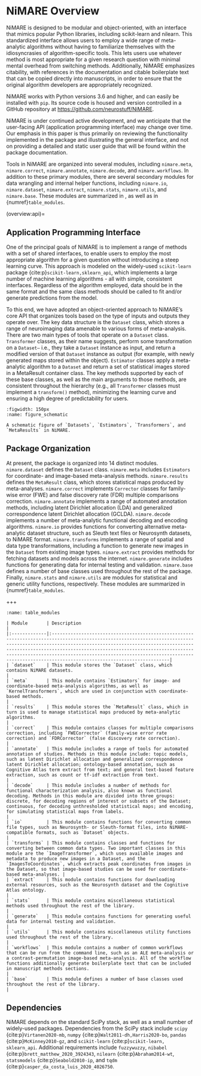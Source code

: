 # NiMARE Overview

NiMARE is designed to be modular and object-oriented, with an interface that mimics popular Python libraries, including scikit-learn and nilearn.
This standardized interface allows users to employ a wide range of meta-analytic algorithms without having to familiarize themselves with the idiosyncrasies of algorithm-specific tools.
This lets users use whatever method is most appropriate for a given research question with minimal mental overhead from switching methods.
Additionally, NiMARE emphasizes citability, with references in the documentation and citable boilerplate text that can be copied directly into manuscripts, in order to ensure that the original algorithm developers are appropriately recognized.

NiMARE works with Python versions 3.6 and higher, and can easily be installed with `pip`.
Its source code is housed and version controlled in a GitHub repository at https://github.com/neurostuff/NiMARE.

NiMARE is under continued active development, and we anticipate that the user-facing API (application programming interface) may change over time.
Our emphasis in this paper is thus primarily on reviewing the functionality implemented in the package and illustrating the general interface, and not on providing a detailed and static user guide that will be found within the package documentation.

Tools in NiMARE are organized into several modules, including `nimare.meta`, `nimare.correct`, `nimare.annotate`, `nimare.decode`, and `nimare.workflows`.
In addition to these primary modules, there are several secondary modules for data wrangling and internal helper functions, including `nimare.io`, `nimare.dataset`, `nimare.extract`, `nimare.stats`, `nimare.utils`, and `nimare.base`.
These modules are summarized in [](overview:api), as well as in {numref}`table_modules`.

(overview:api)=
## Application Programming Interface

One of the principal goals of NiMARE is to implement a range of methods with a set of shared interfaces, to enable users to employ the most appropriate algorithm for a given question without introducing a steep learning curve.
This approach is modeled on the widely-used `scikit-learn` package {cite:p}`scikit-learn,sklearn_api`, which implements a large number of machine learning algorithms - all with simple, consistent interfaces.
Regardless of the algorithm employed, data should be in the same format and the same class methods should be called to fit and/or generate predictions from the model.

To this end, we have adopted an object-oriented approach to NiMARE’s core API that organizes tools based on the type of inputs and outputs they operate over.
The key data structure is the `Dataset` class, which stores a range of neuroimaging data amenable to various forms of meta-analysis.
There are two main types of tools that operate on a `Dataset` class.
`Transformer` classes, as their name suggests, perform some transformation on a `Dataset—` i.e., they take a `Dataset` instance as input, and return a modified version of that `Dataset` instance as output (for example, with newly generated maps stored within the object).
`Estimator` classes apply a meta-analytic algorithm to a `Dataset` and return a set of statistical images stored in a MetaResult container class.
The key methods supported by each of these base classes, as well as the main arguments to those methods, are consistent throughout the hierarchy (e.g., all `Transformer` classes must implement a `transform()` method), minimizing the learning curve and ensuring a high degree of predictability for users.

```{figure} images/figure_01.png
:figwidth: 150px
:name: figure_schematic

A schematic figure of `Datasets`, `Estimators`, `Transformers`, and `MetaResults` in NiMARE.
```

## Package Organization

At present, the package is organized into 14 distinct modules.
`nimare.dataset` defines the `Dataset` class.
`nimare.meta` includes `Estimators` for coordinate- and image-based meta-analysis methods.
`nimare.results` defines the `MetaResult` class, which stores statistical maps produced by meta-analyses.
`nimare.correct` implements `Corrector` classes for family-wise error (FWE) and false discovery rate (FDR) multiple comparisons correction.
`nimare.annotate` implements a range of automated annotation methods, including latent Dirichlet allocation (LDA) and generalized correspondence latent Dirichlet allocation (GCLDA).
`nimare.decode` implements a number of meta-analytic functional decoding and encoding algorithms.
`nimare.io` provides functions for converting alternative meta-analytic dataset structure, such as Sleuth text files or Neurosynth datasets, to NiMARE format.
`nimare.transforms` implements a range of spatial and data type transformations, including a function to generate new images in the `Dataset` from existing image types.
`nimare.extract` provides methods for fetching datasets and models across the internet.
`nimare.generate` includes functions for generating data for internal testing and validation.
`nimare.base` defines a number of base classes used throughout the rest of the package.
Finally, `nimare.stats` and `nimare.utils` are modules for statistical and generic utility functions, respectively.
These modules are summarized in {numref}`table_modules`.

+++

```{table} Summaries of modules in NiMARE.
:name: table_modules

| Module       | Description                                                                                                                                                                                                                                                                                                                                                                                               |
|:-------------|:----------------------------------------------------------------------------------------------------------------------------------------------------------------------------------------------------------------------------------------------------------------------------------------------------------------------------------------------------------------------------------------------------------|
| `dataset`    | This module stores the `Dataset` class, which contains NiMARE datasets.                                                                                                                                                                                                                                                                                                                                   |
| `meta`       | This module contains `Estimators` for image- and coordinate-based meta-analysis algorithms, as well as `KernelTransformers`, which are used in conjunction with coordinate-based methods.                                                                                                                                                                                                                 |
| `results`    | This module stores the `MetaResult` class, which in turn is used to manage statistical maps produced by meta-analytic algorithms.                                                                                                                                                                                                                                                                         |
| `correct`    | This module contains classes for multiple comparisons correction, including `FWECorrector` (family-wise error rate correction) and `FDRCorrector` (false discovery rate correction).                                                                                                                                                                                                                      |
| `annotate`   | This module includes a range of tools for automated annotation of studies. Methods in this module include: topic models, such as latent Dirichlet allocation and generalized correspondence latent Dirichlet allocation; ontology-based annotation, such as Cognitive Atlas term extract from text; and general text-based feature extraction, such as count or tf-idf extraction from text.              |
| `decode`     | This module includes a number of methods for functional characterization analysis, also known as functional decoding. Methods in this module are divided into three groups: discrete, for decoding regions of interest or subsets of the Dataset; continuous, for decoding unthresholded statistical maps; and encoding, for simulating statistical maps from labels.                                     |
| `io`         | This module contains functions for converting common file types, such as Neurosynth- or Sleuth-format files, into NiMARE-compatible formats, such as `Dataset` objects.                                                                                                                                                                                                                                   |
| `transforms` | This module contains classes and functions for converting between common data types. Two important classes in this module are the `ImageTransformer`, which uses available images and metadata to produce new images in a Dataset, and the `ImagesToCoordinates`, which extracts peak coordinates from images in the Dataset, so that image-based studies can be used for coordinate-based meta-analyses. |
| `extract`    | This module contains functions for downloading external resources, such as the Neurosynth dataset and the Cognitive Atlas ontology.                                                                                                                                                                                                                                                                       |
| `stats`      | This module contains miscellaneous statistical methods used throughout the rest of the library.                                                                                                                                                                                                                                                                                                           |
| `generate`   | This module contains functions for generating useful data for internal testing and validation.                                                                                                                                                                                                                                                                                                            |
| `utils`      | This module contains miscellaneous utility functions used throughout the rest of the library.                                                                                                                                                                                                                                                                                                             |
| `workflows`  | This module contains a number of common workflows that can be run from the command line, such as an ALE meta-analysis or a contrast-permutation image-based meta-analysis. All of the workflow functions additionally generate boilerplate text that can be included in manuscript methods sections.                                                                                                      |
| `base`       | This module defines a number of base classes used throughout the rest of the library.                                                                                                                                                                                                                                                                                                                     |
```

## Dependencies

NiMARE depends on the standard SciPy stack, as well as a small number of widely-used packages.
Dependencies from the SciPy stack include `scipy` {cite:p}`Virtanen2020-mb`, `numpy` {cite:p}`Walt2011-dh,Harris2020-bo`, `pandas` {cite:p}`McKinney2010-gz`, and `scikit-learn` {cite:p}`scikit-learn, sklearn_api`.
Additional requirements include `fuzzywuzzy`, `nibabel` {cite:p}`brett_matthew_2020_3924343`, `nilearn` {cite:p}`Abraham2014-wt`, `statsmodels` {cite:p}`Seabold2010-ip`, and `tqdm` {cite:p}`casper_da_costa_luis_2020_4026750`.
